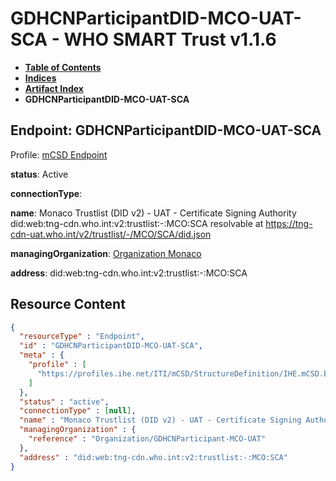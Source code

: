 # GDHCNParticipantDID-MCO-UAT-SCA - WHO SMART Trust v1.1.6

* [**Table of Contents**](toc.md)
* [**Indices**](indices.md)
* [**Artifact Index**](artifacts.md)
* **GDHCNParticipantDID-MCO-UAT-SCA**

## Endpoint: GDHCNParticipantDID-MCO-UAT-SCA

Profile: [mCSD Endpoint](https://profiles.ihe.net/ITI/mCSD/4.0.0/StructureDefinition-IHE.mCSD.Endpoint.html)

**status**: Active

**connectionType**: 

**name**: Monaco Trustlist (DID v2) - UAT - Certificate Signing Authority did:web:tng-cdn.who.int:v2:trustlist:-:MCO:SCA resolvable at https://tng-cdn-uat.who.int/v2/trustlist/-/MCO/SCA/did.json

**managingOrganization**: [Organization Monaco](Organization-GDHCNParticipant-MCO-UAT.md)

**address**: did:web:tng-cdn.who.int:v2:trustlist:-:MCO:SCA



## Resource Content

```json
{
  "resourceType" : "Endpoint",
  "id" : "GDHCNParticipantDID-MCO-UAT-SCA",
  "meta" : {
    "profile" : [
      "https://profiles.ihe.net/ITI/mCSD/StructureDefinition/IHE.mCSD.Endpoint"
    ]
  },
  "status" : "active",
  "connectionType" : [null],
  "name" : "Monaco Trustlist (DID v2) - UAT - Certificate Signing Authority\ndid:web:tng-cdn.who.int:v2:trustlist:-:MCO:SCA\nresolvable at https://tng-cdn-uat.who.int/v2/trustlist/-/MCO/SCA/did.json",
  "managingOrganization" : {
    "reference" : "Organization/GDHCNParticipant-MCO-UAT"
  },
  "address" : "did:web:tng-cdn.who.int:v2:trustlist:-:MCO:SCA"
}

```
